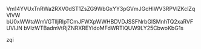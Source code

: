 Vm14YVUxTnRWa2RXV0dST1ZsZG9WbGxYY3pGVmJGcHlWV3RPVlZKclZqVlVW
bU0xWWtaWmVGTlljRlpTCmJFWXpWWHBDVDJSSFNrbGlSMnhTQ2xaRVFUVlJN
bVIzWTBadmVtRjZNRXREYldoMFdWRTlQUW9LY25CbwoKbG1s

zqi